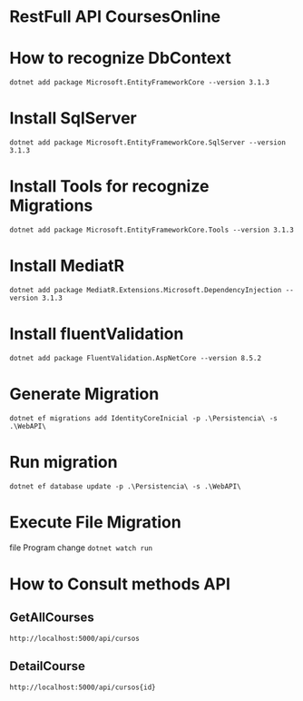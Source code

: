 # RestFull API CoursesOnline

# How to recognize DbContext
`dotnet add package Microsoft.EntityFrameworkCore --version 3.1.3`

# Install SqlServer
`dotnet add package Microsoft.EntityFrameworkCore.SqlServer --version 3.1.3`

# Install Tools for recognize Migrations
`dotnet add package Microsoft.EntityFrameworkCore.Tools --version 3.1.3`

# Install MediatR
`dotnet add package MediatR.Extensions.Microsoft.DependencyInjection --version 3.1.3`


# Install fluentValidation
`dotnet add package FluentValidation.AspNetCore --version 8.5.2`



# Generate Migration
`dotnet ef migrations add IdentityCoreInicial -p .\Persistencia\ -s .\WebAPI\`

# Run migration
`dotnet ef database update -p .\Persistencia\ -s .\WebAPI\`

# Execute File Migration
file Program change
`dotnet watch run`

# How to Consult methods API

## GetAllCourses
`http://localhost:5000/api/cursos`

## DetailCourse
`http://localhost:5000/api/cursos{id}`